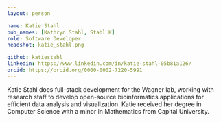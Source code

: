 ```yaml
---
layout: person

name: Katie Stahl
pub_names: [Kathryn Stahl, Stahl K]
role: Software Developer
headshot: katie_stahl.png

github: katiestahl
linkedin: https://www.linkedin.com/in/katie-stahl-05b81a126/
orcid: https://orcid.org/0000-0002-7220-5991
---
```

Katie Stahl does full-stack development for the Wagner lab, working with research staff to develop open-source bioinformatics applications for efficient data analysis and visualization. Katie received her degree in Computer Science with a minor in Mathematics from Capital University.
